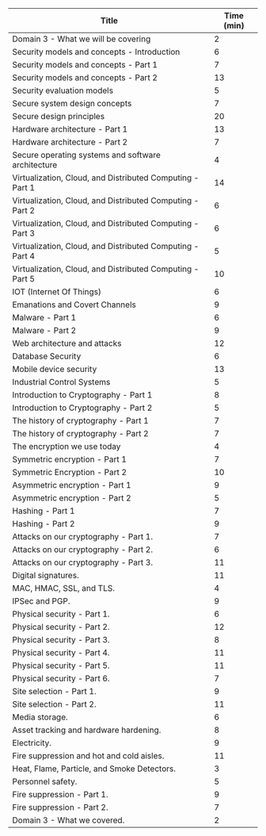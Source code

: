 | Title                                                      | Time (min) |
| ---------------------------------------------------------- | ---------- |
| Domain 3 - What we will be covering                        | 2          |
| Security models and concepts -  Introduction               | 6          |
| Security  models and concepts - Part 1                     | 7          |
| Security  models and concepts - Part 2                     | 13         |
| Security  evaluation models                                | 5          |
| Secure system  design concepts                             | 7          |
| Secure design  principles                                  | 20         |
| Hardware  architecture - Part 1                            | 13         |
| Hardware  architecture - Part 2                            | 7          |
| Secure  operating systems and software architecture        | 4          |
| Virtualization,  Cloud, and Distributed Computing - Part 1 | 14         |
| Virtualization,  Cloud, and Distributed Computing - Part 2 | 6          |
| Virtualization,  Cloud, and Distributed Computing - Part 3 | 6          |
| Virtualization,  Cloud, and Distributed Computing - Part 4 | 5          |
| Virtualization,  Cloud, and Distributed Computing - Part 5 | 10         |
| IOT (Internet  Of Things)                                  | 6          |
| Emanations and  Covert Channels                            | 9          |
| Malware - Part  1                                          | 6          |
| Malware - Part  2                                          | 9          |
| Web  architecture and attacks                              | 12         |
| Database  Security                                         | 6          |
| Mobile device  security                                    | 13         |
| Industrial  Control Systems                                | 5          |
| Introduction  to Cryptography - Part 1                     | 8          |
| Introduction  to Cryptography - Part 2                     | 5          |
| The history of  cryptography - Part 1                      | 7          |
| The history of  cryptography - Part 2                      | 7          |
| The encryption  we use today                               | 4          |
| Symmetric  encryption - Part 1                             | 7          |
| Symmetric  Encryption - Part 2                             | 10         |
| Asymmetric  encryption - Part 1                            | 9          |
| Asymmetric  encryption - Part 2                            | 5          |
| Hashing - Part  1                                          | 7          |
| Hashing - Part  2                                          | 9          |
| Attacks on our cryptography - Part 1.                      | 7          |
| Attacks on our cryptography - Part 2.                      | 6          |
| Attacks on our cryptography - Part 3.                      | 11         |
| Digital signatures.                                        | 11         |
| MAC, HMAC, SSL, and TLS.                                   | 4          |
| IPSec and PGP.                                             | 9          |
| Physical security - Part 1.                                | 6          |
| Physical security - Part 2.                                | 12         |
| Physical security - Part 3.                                | 8          |
| Physical security - Part 4.                                | 11         |
| Physical security - Part 5.                                | 11         |
| Physical security - Part 6.                                | 7          |
| Site selection - Part 1.                                   | 9          |
| Site selection - Part 2.                                   | 11         |
| Media storage.                                             | 6          |
| Asset tracking and hardware hardening.                     | 8          |
| Electricity.                                               | 9          |
| Fire suppression and hot and cold  aisles.                 | 11         |
| Heat, Flame, Particle, and Smoke  Detectors.               | 3          |
| Personnel safety.                                          | 5          |
| Fire suppression - Part 1.                                 | 9          |
| Fire suppression - Part 2.                                 | 7          |
| Domain 3 - What we covered.                                | 2          |